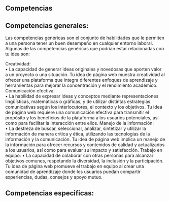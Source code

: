 ## Competencias
## Competencias generales:
Las competencias genéricas son el conjunto de habilidades que le permiten a una persona tener un buen desempeño en cualquier entorno laboral. Algunas de las competencias genéricas que podrían estar relacionadas con tu idea son: 
 
Creatividad:  
•	La capacidad de generar ideas originales y novedosas que aporten valor a un proyecto o una situación. Tu idea de página web muestra creatividad al ofrecer una plataforma que integra diferentes enfoques de aprendizaje y herramientas para mejorar la concentración y el rendimiento académico. 
Comunicación efectiva:  
•	La habilidad de expresar ideas y conceptos mediante representaciones lingüísticas, matemáticas o gráficas, y de utilizar distintas estrategias comunicativas según los interlocutores, el contexto y los objetivos. Tu idea de página web requiere una comunicación efectiva para transmitir el propósito y los beneficios de la plataforma a los usuarios potenciales, así como para facilitar la interacción entre ellos. 
Manejo de la información:  
•	La destreza de buscar, seleccionar, analizar, sintetizar y utilizar la información de manera crítica y ética, utilizando las tecnologías de la información y la comunicación. Tu idea de página web implica un manejo de la información para ofrecer recursos y contenidos de calidad y actualizados a los usuarios, así como para evaluar su impacto y satisfacción. 
Trabajo en equipo: 
•	La capacidad de colaborar con otras personas para alcanzar objetivos comunes, respetando la diversidad, la inclusión y la participación. Tu idea de página web promueve el trabajo en equipo al crear una comunidad de aprendizaje donde los usuarios puedan compartir experiencias, dudas, consejos y apoyo mutuo. 


## Competencias especificas:
